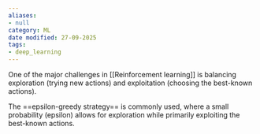 ```yaml
---
aliases:
- null
category: ML
date modified: 27-09-2025
tags:
- deep_learning
---
```

One of the major challenges in [[Reinforcement learning]] is balancing exploration (trying new actions) and exploitation (choosing the best-known actions). 

The ==epsilon-greedy strategy== is commonly used, where a small probability (epsilon) allows for exploration while primarily exploiting the best-known actions.